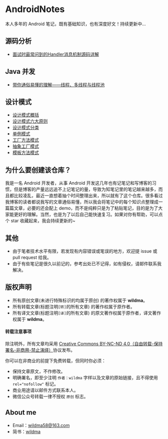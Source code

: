 # AndroidNotes
本人多年的 Android 笔记，既有基础知识，也有深度好文！持续更新中...

## 源码分析
- [面试时最常问到的Handler消息机制源码详解](https://github.com/wildma/AndroidNotes/blob/master/blogs/%E9%9D%A2%E8%AF%95%E6%97%B6%E6%9C%80%E5%B8%B8%E9%97%AE%E5%88%B0%E7%9A%84Handler%E6%B6%88%E6%81%AF%E6%9C%BA%E5%88%B6%E6%BA%90%E7%A0%81%E8%AF%A6%E8%A7%A3.md) 

## Java 并发
- [带你通俗易懂的理解——线程、多线程与线程池](https://github.com/wildma/AndroidNotes/blob/master/blogs/%E5%B8%A6%E4%BD%A0%E9%80%9A%E4%BF%97%E6%98%93%E6%87%82%E7%9A%84%E7%90%86%E8%A7%A3%E2%80%94%E2%80%94%E7%BA%BF%E7%A8%8B%E3%80%81%E5%A4%9A%E7%BA%BF%E7%A8%8B%E4%B8%8E%E7%BA%BF%E7%A8%8B%E6%B1%A0.md) 

## 设计模式
  - [设计模式概括](https://github.com/wildma/AndroidNotes/blob/master/blogs/%E8%AE%BE%E8%AE%A1%E6%A8%A1%E5%BC%8F.md#%E4%B8%80%E8%AE%BE%E8%AE%A1%E6%A8%A1%E5%BC%8F%E6%A6%82%E6%8B%AC) 
- [设计模式六大原则](https://github.com/wildma/AndroidNotes/blob/master/blogs/%E8%AE%BE%E8%AE%A1%E6%A8%A1%E5%BC%8F.md#%E4%BA%8C%E8%AE%BE%E8%AE%A1%E6%A8%A1%E5%BC%8F%E5%85%AD%E5%A4%A7%E5%8E%9F%E5%88%99)
- [设计模式分类](https://github.com/wildma/AndroidNotes/blob/master/blogs/%E8%AE%BE%E8%AE%A1%E6%A8%A1%E5%BC%8F.md#%E4%B8%89%E8%AE%BE%E8%AE%A1%E6%A8%A1%E5%BC%8F%E5%88%86%E7%B1%BB)
 - [单例模式](https://github.com/wildma/AndroidNotes/blob/master/blogs/%E8%AE%BE%E8%AE%A1%E6%A8%A1%E5%BC%8F.md#1-%E5%8D%95%E4%BE%8B%E6%A8%A1%E5%BC%8F) 
 - [工厂方法模式](https://github.com/wildma/AndroidNotes/blob/master/blogs/%E8%AE%BE%E8%AE%A1%E6%A8%A1%E5%BC%8F.md#2-%E5%B7%A5%E5%8E%82%E6%96%B9%E6%B3%95%E6%A8%A1%E5%BC%8F)
 - [抽象工厂模式](https://github.com/wildma/AndroidNotes/blob/master/blogs/%E8%AE%BE%E8%AE%A1%E6%A8%A1%E5%BC%8F.md#3-%E6%8A%BD%E8%B1%A1%E5%B7%A5%E5%8E%82%E6%A8%A1%E5%BC%8F)
 - [模板方法模式](https://github.com/wildma/AndroidNotes/blob/master/blogs/%E8%AE%BE%E8%AE%A1%E6%A8%A1%E5%BC%8F.md#4-%E6%A8%A1%E6%9D%BF%E6%96%B9%E6%B3%95%E6%A8%A1%E5%BC%8F)


## 为什么要创建该仓库？
我是一名 Android 开发者，从事 Android 开发这几年也有记笔记和写博客的习惯，但是博客的产量远远追不上记笔记的量，导致为知笔记里的笔记越来越多，而且都比较凌乱，最近一直想着抽个时间整理出来，所以就有了这个仓库。很多看过我博客的读者都说我写的文章通俗易懂，所以我会将笔记中的每个知识点整理成一篇篇文章，必要的还会配上 demo，而不是纯粹只是为了粘贴笔记，目的是为了大家能更好的理解。当然，也是为了以后自己能快速复习。如果对你有帮助，可以点个 star 收藏起来，我会持续更新的~

## 其他
- 由于笔者技术水平有限，若发现有内容错误或笔误的地方，欢迎提 issue 或 pull request 给我。
- 由于有些笔记是很久以前记的，参考出处已不记得，如有侵权，请邮件联系我解决。

## 版权声明

- 所有原创文章(未进行特殊标识的均属于原创) 的著作权属于 **wildma**。
- 所有转载文章(标题注明`[转]`的所有文章) 的著作权属于原作者。
- 所有译文文章(标题注明`[译]`的所有文章) 的原文著作权属于原作者，译文著作权属于 **wildma**。

#### 转载注意事项

除注明外，所有文章均采用 [Creative Commons BY-NC-ND 4.0（自由转载-保持署名-非商用-禁止演绎）](http://creativecommons.org/licenses/by-nc-nd/4.0/deed.zh)协议发布。

你可以在非商业的前提下免费转载，但同时你必须：

- 保持文章原文，不作修改。
- 明确署名，即至少注明 `作者：wildma` 字样以及文章的原始链接，且不得使用 `rel="nofollow"` 标记。
- 商业用途请以邮件方式联系本人。
- 微信公众号转载一律不授权 `原创` 标志。


## About me
- Email：[wildma58@163.com]()
- 简书：[wildma](https://www.jianshu.com/u/03fac4a1b107) 





